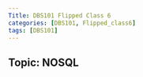 ```yaml
---
Title: DBS101 Flipped Class 6
categories: [DBS101, Flipped_class6]
tags: [DBS101]
---
```


## Topic: NOSQL
